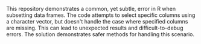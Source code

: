 This repository demonstrates a common, yet subtle, error in R when subsetting data frames.  The code attempts to select specific columns using a character vector, but doesn't handle the case where specified columns are missing.  This can lead to unexpected results and difficult-to-debug errors. The solution demonstrates safer methods for handling this scenario.